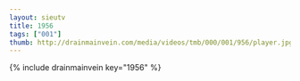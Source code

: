 ```yaml
--- 
layout: sieutv
title: 1956
tags: ["001"]
thumb: http://drainmainvein.com/media/videos/tmb/000/001/956/player.jpg
---
```

{% include drainmainvein key="1956" %} 
